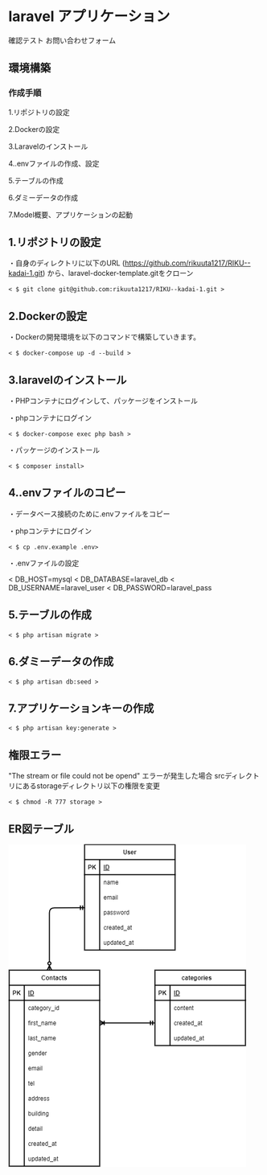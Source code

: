 # laravel アプリケーション
確認テスト お問い合わせフォーム

## 環境構築


### 作成手順
1.リポジトリの設定 

2.Dockerの設定

3.Laravelのインストール

4..envファイルの作成、設定

5.テーブルの作成

6.ダミーデータの作成

7.Model概要、アプリケーションの起動

## 1.リポジトリの設定

・自身のディレクトリに以下のURL (https://github.com/rikuuta1217/RIKU--kadai-1.git) から、laravel-docker-template.gitをクローン

```
< $ git clone git@github.com:rikuuta1217/RIKU--kadai-1.git >
```

## 2.Dockerの設定

・Dockerの開発環境を以下のコマンドで構築していきます。

```
< $ docker-compose up -d --build >
```

## 3.laravelのインストール

・PHPコンテナにログインして、パッケージをインストール

・phpコンテナにログイン

```
< $ docker-compose exec php bash >
```

・パッケージのインストール

```
< $ composer install>
```

## 4..envファイルのコピー

・データベース接続のために.envファイルをコピー

・phpコンテナにログイン

```
< $ cp .env.example .env>
```
・.envファイルの設定

< DB_HOST=mysql
< DB_DATABASE=laravel_db
< DB_USERNAME=laravel_user
< DB_PASSWORD=laravel_pass

## 5.テーブルの作成

```
< $ php artisan migrate >
```

## 6.ダミーデータの作成

```
< $ php artisan db:seed >
```

## 7.アプリケーションキーの作成

```
< $ php artisan key:generate >
```

## 権限エラー

"The stream or file could not be opend" エラーが発生した場合
srcディレクトリにあるstorageディレクトリ以下の権限を変更

```
< $ chmod -R 777 storage >
``` 
## ER図テーブル

![ER図](ER.drawio.png)










